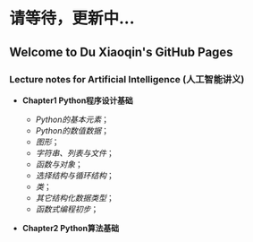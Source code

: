 # 请等待，更新中...
## Welcome to Du Xiaoqin's GitHub Pages

### Lecture notes for Artificial Intelligence (人工智能讲义)
- **Chapter1 Python程序设计基础**
   - _Python的基本元素_；
   - _Python的数值数据_；
   - _图形_；
   - _字符串、列表与文件_；
   - _函数与对象_；
   - _选择结构与循环结构_；
   - _类_；
   - _其它结构化数据类型_；
   - _函数式编程初步_；
   
- **Chapter2 Python算法基础**
